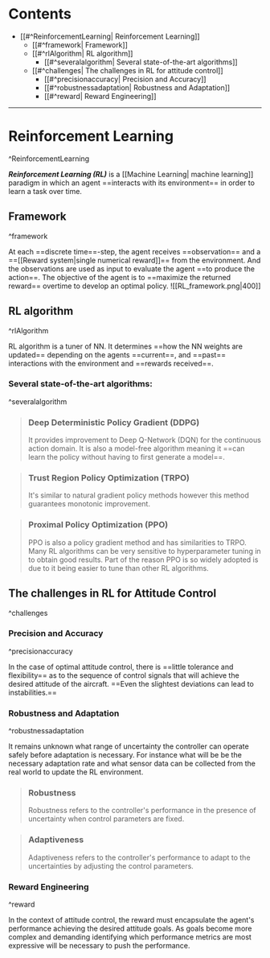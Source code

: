 # Contents
- [[#^ReinforcementLearning| Reinforcement Learning]]
	- [[#^framework| Framework]]
	- [[#^rlAlgorithm| RL algorithm]]
		- [[#^severalalgorithm| Several state-of-the-art algorithms]]
	-  [[#^challenges| The challenges in RL for attitude control]]
		-  [[#^precisionaccuracy| Precision and Accuracy]]
		-  [[#^robustnessadaptation| Robustness and Adaptation]]
		-  [[#^reward| Reward Engineering]]

------
# Reinforcement Learning

^ReinforcementLearning

***Reinforcement Learning (RL)*** is a [[Machine Learning| machine learning]] paradigm in which an agent ==interacts with its environment== in order to learn a task over time.
## Framework

^framework

At each ==discrete time==-step, the agent receives ==observation== and a ==[[Reward system|single numerical reward]]== from the environment. And the observations are used as input to evaluate the agent ==to produce the action==. The objective of the agent is to ==maximize the returned reward== overtime to develop an optimal policy.
![[RL_framework.png|400]]

## RL algorithm

^rlAlgorithm

RL algorithm is a tuner of NN. It determines ==how the NN weights are updated== depending on the agents ==current==, and ==past== interactions with the environment and ==rewards received==.

### Several state-of-the-art algorithms:

^severalalgorithm

> ### Deep Deterministic Policy Gradient (DDPG)
> It provides improvement to Deep Q-Network (DQN) for the continuous action domain. It is also a model-free algorithm meaning it ==can learn the policy without having to first generate a model==.

> ### Trust Region Policy Optimization (TRPO)
> It's similar to natural gradient policy methods however this method guarantees monotonic improvement.

> ### Proximal Policy Optimization (PPO)
> PPO is also a policy gradient method and has similarities to TRPO. Many RL algorithms can be very sensitive to hyperparameter tuning in to obtain good results. Part of the reason PPO is so widely adopted is due to it being easier to tune than other RL algorithms.

## The challenges in RL for Attitude Control

^challenges

### Precision and Accuracy

^precisionaccuracy

In the case of optimal attitude control, there is ==little tolerance and flexibility== as to the sequence of control signals that will achieve the desired attitude of the aircraft. ==Even the slightest deviations can lead to instabilities.==

### Robustness and Adaptation

^robustnessadaptation

It remains unknown what range of uncertainty the controller can operate safely before adaptation is necessary. For instance what will be be the necessary adaptation rate and what sensor data can be collected from the real world to update the RL environment.

> ### Robustness
> Robustness refers to the controller's performance in the presence of uncertainty when control parameters are fixed.

> ### Adaptiveness
> Adaptiveness refers to the controller's performance to adapt to the uncertainties by adjusting the control parameters.

### Reward Engineering

^reward

In the context of attitude control, the reward must encapsulate the agent's performance achieving the desired attitude goals. As goals become more complex and demanding identifying which performance metrics are most expressive will be necessary to push the performance.
